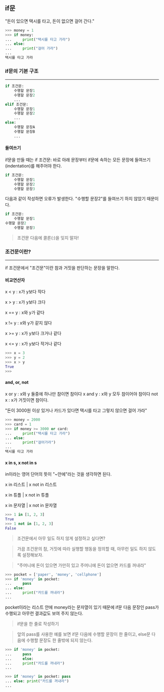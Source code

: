 ## if문

"돈이 있으면 택시를 타고, 돈이 없으면 걸어 간다."
```python
>>> money = 1
>>> if money:
...     print("택시를 타고 가라")
... else:
...     print("걸어 가라")
...
택시를 타고 가라
```
### if문의 기본 구조
- - -
```python
if 조건문:
    수행할 문장1
    수행할 문장2
    ...
elif 조건문:
    수행할 문장1
    수행할 문장2
    ...
else:
    수행할 문장A
    수행할 문장B
    ...
```
#### 들여쓰기
if문을 만들 때는 if 조건문: 바로 아래 문장부터 if문에 속하는 모든 문장에 들여쓰기(indentation)를 해주어야 한다.
```python
if 조건문:
    수행할 문장1
    수행할 문장2
    수행할 문장3
```
다음과 같이 작성하면 오류가 발생한다. "수행할 문장2"를 들여쓰기 하지 않았기 때문이다.
```python
if 조건문:
    수행할 문장1
수행할 문장2
    수행할 문장3
```
> 조건문 다음에 콜론(:)을 잊지 말자!
### 조건문이란?
- - -
if 조건문에서 "조건문"이란 참과 거짓을 판단하는 문장을 말한다.
#### 비교연산자
x < y : x가 y보다 작다

x > y : x가 y보다 크다

x == y : x와 y가 같다

x != y : x와 y가 같지 않다

x >= y : x가 y보다 크거나 같다

x <= y : x가 y보다 작거나 같다
```python
>>> x = 3
>>> y = 2
>>> x > y
True
>>>
```
#### and, or, not
x or y : x와 y 둘중에 하나만 참이면 참이다
x and y : x와 y 모두 참이어야 참이다
not x : x가 거짓이면 참이다.

"돈이 3000원 이상 있거나 카드가 있다면 택시를 타고 그렇지 않으면 걸어 가라"
```python
>>> money = 2000
>>> card = 1
>>> if money >= 3000 or card:
...     print("택시를 타고 가라")
... else:
...     print("걸어가라")
...
택시를 타고 가라
```
#### x in s, x not in s
in이라는 영어 단어의 뜻이 "~안에"라는 것을 생각하면 된다.

x in 리스트	| x not in 리스트

x in 튜플	| x not in 튜플

x in 문자열	| x not in 문자열
```python
>>> 1 in [1, 2, 3]
True
>>> 1 not in [1, 2, 3]
False
```

> 조건문에서 아무 일도 하지 않게 설정하고 싶다면?

> 가끔 조건문의 참, 거짓에 따라 실행할 행동을 정의할 때, 아무런 일도 하지 않도록 설정해보자.

> "주머니에 돈이 있으면 가만히 있고 주머니에 돈이 없으면 카드를 꺼내라"
```python
>>> pocket = ['paper', 'money', 'cellphone']
>>> if 'money' in pocket:
...     pass
... else:
...     print("카드를 꺼내라")
...
```
pocket이라는 리스트 안에 money라는 문자열이 있기 때문에 if문 다음 문장인 pass가 수행되고 아무런 결과값도 보여 주지 않는다.

> if문을 한 줄로 작성하기

> 앞의 pass를 사용한 예를 보면 if문 다음에 수행할 문장이 한 줄이고, else문 다음에 수행할 문장도 한 줄밖에 되지 않는다.
```python
>>> if 'money' in pocket:
...     pass
...     else:
...     print("카드를 꺼내라")
...

>>> if 'money' in pocket: pass
... else: print("카드를 꺼내라")
...
```